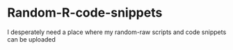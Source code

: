 # Random-R-code-snippets
I desperately need a place where my random-raw scripts and code snippets can be uploaded
